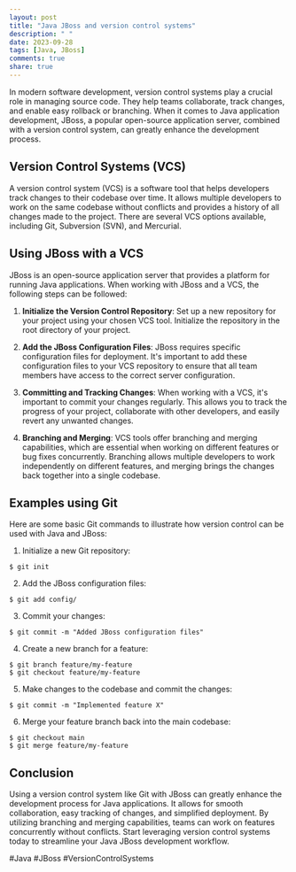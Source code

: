 ```yaml
---
layout: post
title: "Java JBoss and version control systems"
description: " "
date: 2023-09-28
tags: [Java, JBoss]
comments: true
share: true
---
```


In modern software development, version control systems play a crucial role in managing source code. They help teams collaborate, track changes, and enable easy rollback or branching. When it comes to Java application development, JBoss, a popular open-source application server, combined with a version control system, can greatly enhance the development process.

## Version Control Systems (VCS)

A version control system (VCS) is a software tool that helps developers track changes to their codebase over time. It allows multiple developers to work on the same codebase without conflicts and provides a history of all changes made to the project. There are several VCS options available, including Git, Subversion (SVN), and Mercurial.

## Using JBoss with a VCS

JBoss is an open-source application server that provides a platform for running Java applications. When working with JBoss and a VCS, the following steps can be followed:

1. **Initialize the Version Control Repository**: Set up a new repository for your project using your chosen VCS tool. Initialize the repository in the root directory of your project.

2. **Add the JBoss Configuration Files**: JBoss requires specific configuration files for deployment. It's important to add these configuration files to your VCS repository to ensure that all team members have access to the correct server configuration.

3. **Committing and Tracking Changes**: When working with a VCS, it's important to commit your changes regularly. This allows you to track the progress of your project, collaborate with other developers, and easily revert any unwanted changes.

4. **Branching and Merging**: VCS tools offer branching and merging capabilities, which are essential when working on different features or bug fixes concurrently. Branching allows multiple developers to work independently on different features, and merging brings the changes back together into a single codebase.

## Examples using Git

Here are some basic Git commands to illustrate how version control can be used with Java and JBoss:

1. Initialize a new Git repository:
```
$ git init
```

2. Add the JBoss configuration files:
```
$ git add config/
```

3. Commit your changes:
```
$ git commit -m "Added JBoss configuration files"
```

4. Create a new branch for a feature:
```
$ git branch feature/my-feature
$ git checkout feature/my-feature
```

5. Make changes to the codebase and commit the changes:
```
$ git commit -m "Implemented feature X"
```

6. Merge your feature branch back into the main codebase:
```
$ git checkout main
$ git merge feature/my-feature
```

## Conclusion

Using a version control system like Git with JBoss can greatly enhance the development process for Java applications. It allows for smooth collaboration, easy tracking of changes, and simplified deployment. By utilizing branching and merging capabilities, teams can work on features concurrently without conflicts. Start leveraging version control systems today to streamline your Java JBoss development workflow.

#Java #JBoss #VersionControlSystems